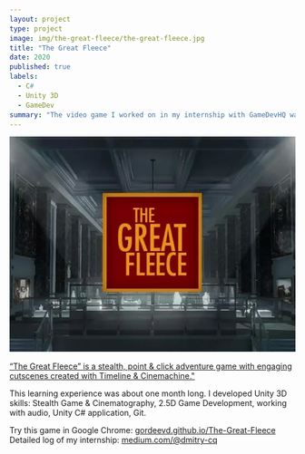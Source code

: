 ```yaml
---
layout: project
type: project
image: img/the-great-fleece/the-great-fleece.jpg
title: "The Great Fleece"
date: 2020
published: true
labels:
  - C#
  - Unity 3D
  - GameDev
summary: "The video game I worked on in my internship with GameDevHQ was sponsored by the Oahu Economic Development Board."
---
```


<img class="img-fluid" src="../img/the-great-fleece/the-great-fleece.jpg">


<a href="https://assetstore.unity.com/packages/templates/tutorials/the-great-fleece-110186">“The Great Fleece” is a stealth, point & click adventure game with engaging cutscenes created with Timeline & Cinemachine."</a>

This learning experience was about one month long. I developed Unity 3D skills: Stealth Game & Cinematography, 2.5D Game Development, working with audio, Unity C# application, Git.

Try this game in Google Chrome: <a href="https://gordeevd.github.io/The-Great-Fleece/"><i class="large github icon "></i>gordeevd.github.io/The-Great-Fleece</a>
Detailed log of my internship: <a href="https://medium.com/@dmitry-cq"><i class="large medium icon "></i>medium.com/@dmitry-cq</a>

